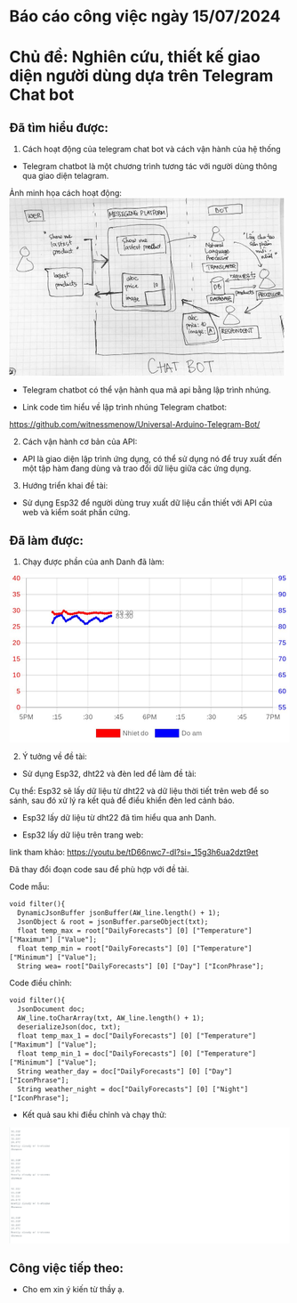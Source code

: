 # Báo cáo công việc ngày 15/07/2024

# Chủ đề:  Nghiên cứu, thiết kế giao diện người dùng dựa trên Telegram Chat bot

## Đã tìm hiểu được:

1. Cách hoạt động của telegram chat bot và cách vận hành của hệ thống

+ Telegram chatbot là một chương trình tương tác với người dùng thông qua giao diện telagram.

Ảnh minh họa cách hoạt động:
![ảnh](pic.png)

+ Telegram chatbot có thể vận hành qua mã api bằng lập trình nhúng.

+ Link code tìm hiểu về lập trình nhúng Telegram chatbot: 

https://github.com/witnessmenow/Universal-Arduino-Telegram-Bot/

2. Cách vận hành cơ bản của API:

+ API là giao diện lập trình ứng dụng, có thể sử dụng nó để truy xuất đến một tập hàm đang dùng và trao đổi dữ liệu giữa các ứng dụng.

3. Hướng triển khai đề tài:

+ Sử dụng Esp32 để người dùng truy xuất dữ liệu cần thiết với API của web và kiểm soát phần cứng.

## Đã làm được:

1. Chạy được phần của anh Danh đã làm:

![ảnh](anh.jpg)

2. Ý tưởng về đề tài:

+ Sử dụng Esp32, dht22 và đèn led để làm đề tài:

Cụ thể: Esp32 sẽ lấy dữ liệu từ dht22 và dữ liệu thời tiết trên web để so sánh, sau đó xử lý ra kết quả để điều khiển đèn led cảnh báo.

+ Esp32 lấy dữ liệu từ dht22 đã tìm hiểu qua anh Danh.

+ Esp32 lấy dữ liệu trên trang web:

link tham khảo: https://youtu.be/tD66nwc7-dI?si=_15g3h6ua2dzt9et

Đã thay đổi đoạn code sau để phù hợp với đề tài.

Code mẫu:

```
void filter(){
  DynamicJsonBuffer jsonBuffer(AW_line.length() + 1);
  JsonObject & root = jsonBuffer.parseObject(txt);
  float temp_max = root["DailyForecasts"] [0] ["Temperature"] ["Maximum"] ["Value"];
  float temp_min = root["DailyForecasts"] [0] ["Temperature"] ["Minimum"] ["Value"];
  String wea= root["DailyForecasts"] [0] ["Day"] ["IconPhrase"];
```

Code điều chỉnh:

```
void filter(){
  JsonDocument doc;
  AW_line.toCharArray(txt, AW_line.length() + 1);
  deserializeJson(doc, txt);
  float temp_max_1 = doc["DailyForecasts"] [0] ["Temperature"] ["Maximum"] ["Value"];
  float temp_min_1 = doc["DailyForecasts"] [0] ["Temperature"] ["Minimum"] ["Value"];
  String weather_day = doc["DailyForecasts"] [0] ["Day"] ["IconPhrase"];
  String weather_night = doc["DailyForecasts"] [0] ["Night"] ["IconPhrase"];
```

+ Kết quả sau khi điều chỉnh và chạy thử:

![ảnh](Screenshot.png)

## Công việc tiếp theo:

+ Cho em xin ý kiến từ thầy ạ.